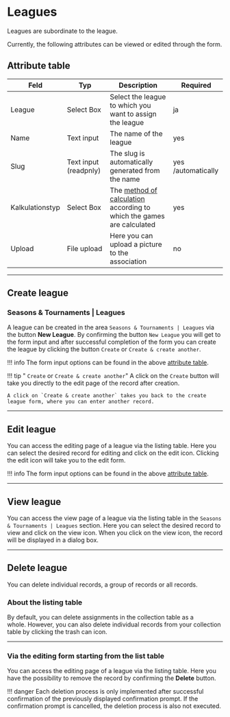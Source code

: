 
# Leagues

Leagues are subordinate to the league.

Currently, the following attributes can be viewed or edited through the form.

## Attribute table

| Feld            | Typ                   | Description                                                                                      | Required           |
| --------------- | --------------------- | ------------------------------------------------------------------------------------------------ | ------------------ |
| League         | Select Box            | Select the league to which you want to assign the league                        | ja              |
| Name            | Text input            | The name of the league                                                                       | yes                |
| Slug            | Text input (readpnly) | The slug is automatically generated from the name                                                | yes /automatically |
| Kalkulationstyp | Select Box            | The [method of calculation](calculation-types.en.md) according to which the games are calculated | yes                |
| Upload          | File upload           | Here you can upload a picture to the association                                                 | no                 |


---

## Create league

### Seasons & Tournaments | Leagues

A league can be created in the area `Seasons & Tournaments | Leagues` via the button **New League**. By confirming the button `New League` you will get to the form input and after successful completion of the form you can create the league by clicking the button `Create` or `Create & create another`.

!!! info
	The form input options can be found in the above [attribute table](#attribute-table).

!!! tip " `Create` or `Create & create another`"
	A click on the `Create` button will take you directly to the edit page of the record after creation.

	A click on `Create & create another` takes you back to the create league form, where you can enter another record.

---

## Edit league

You can access the editing page of a league via the listing table. Here you can select the desired record for editing and click on the edit icon. Clicking the edit icon will take you to the edit form.

!!! info
	The form input options can be found in the above [attribute table](#attribute-table).

---

## View league

You can access the view page of a league via the listing table in the `Seasons & Tournaments | Leagues` section. Here you can select the desired record to view and click on the view icon. When you click on the view icon, the record will be displayed in a dialog box.

---

## Delete league

You can delete individual records, a group of records or all records.

### About the listing table

By default, you can delete assignments in the collection table as a whole. However, you can also delete individual records from your collection table by clicking the trash can icon.

---

### Via the editing form starting from the list table

You can access the editing page of a league via the listing table. Here you have the possibility to remove the record by confirming the **Delete** button.

!!! danger
	Each deletion process is only implemented after successful confirmation of the previously displayed confirmation prompt. If the confirmation prompt is cancelled, the deletion process is also not executed.
